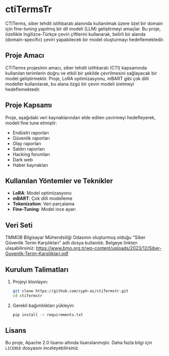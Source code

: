 # ctiTermsTr
CTITerms, siber tehdit istihbaratı alanında kullanılmak üzere özel bir domain için fine-tuning yapılmış bir dil modeli (LLM) geliştirmeyi amaçlar. Bu proje, özellikle İngilizce-Türkçe çeviri çiftlerini kullanarak, belirli bir alanda (domain-specific) çeviri yapabilecek bir model oluşturmayı hedeflemektedir.

## Proje Amacı
CTITerms projesinin amacı, siber tehdit istihbaratı (CTI) kapsamında kullanılan terimlerin doğru ve etkili bir şekilde çevrilmesini sağlayacak bir model geliştirmektir. Proje, LoRA optimizasyonu, mBART gibi çok dilli modeller kullanılarak, bu alana özgü bir çeviri modeli üretmeyi hedeflemektedir.

## Proje Kapsamı
Proje, aşağıdaki veri kaynaklarından elde edilen çevirmeyi hedefleyerek, modeli fine tune etmiştir:
- Endüstri raporları
- Güvenlik raporları
- Olay raporları
- Saldırı raporları
- Hacking forumları
- Dark web
- Haber kaynakları

## Kullanılan Yöntemler ve Teknikler
- **LoRA**: Model optimizasyonu
- **mBART**: Çok dilli modelleme
- **Tokenization**: Veri parçalama
- **Fine-Tuning**: Model ince ayarı

## Veri Seti
TMMOB Bilgisayar Mühendsiliği Odasının oluşturmuş olduğu "Siber Güvenlik Terim Karşılıkları" adlı dosya kullanıldı.
Belgeye linkten ulaşabilirsiniz: https://www.bmo.org.tr/wp-content/uploads/2023/12/Siber-Guvenlik-Terim-Karsiliklari.pdf 

## Kurulum Talimatları
1. Projeyi klonlayın:
    ```bash
    git clone https://github.com/cyph-ai/ctiTermstr.git
    cd ctiTermstr
    ```
2. Gerekli bağımlılıkları yükleyin:
    ```bash
    pip install -r requirements.txt
    ```

## Lisans
Bu proje, Apache 2.0 lisansı altında lisanslanmıştır. Daha fazla bilgi için `LICENSE` dosyasını inceleyebilirsiniz.
